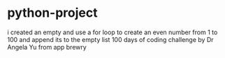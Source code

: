 # python-project
i created an empty and  use a for loop to create an even number from 1 to 100 and append its to the empty list
100 days of coding challenge by Dr Angela Yu from app brewry 
